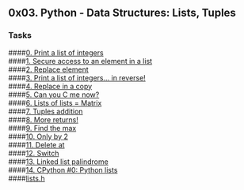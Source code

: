 ## 0x03. Python - Data Structures: Lists, Tuples
### Tasks
####[0. Print a list of integers ](https://github.com/getinet1221/alx-higher_level_programming/blob/master/0x03-python-data_structures/0-print_list_integer.py)<br/>
####[1. Secure access to an element in a list](https://github.com/getinet1221/alx-higher_level_programming/blob/master/0x03-python-data_structures/1-element_at.py)<br/>
####[2. Replace element](https://github.com/getinet1221/alx-higher_level_programming/blob/master/0x03-python-data_structures/2-replace_in_list.py)<br/>
####[3. Print a list of integers... in reverse!](https://github.com/getinet1221/alx-higher_level_programming/blob/master/0x03-python-data_structures/3-print_reversed_list_integer.py)<br/>
####[4. Replace in a copy](https://github.com/getinet1221/alx-higher_level_programming/blob/master/0x03-python-data_structures/4-new_in_list.py)<br/>
####[5. Can you C me now?](https://github.com/getinet1221/alx-higher_level_programming/blob/master/0x03-python-data_structures/5-no_c.py)<br/>
####[6. Lists of lists = Matrix](https://github.com/getinet1221/alx-higher_level_programming/blob/master/0x03-python-data_structures/6-print_matrix_integer.py)<br/>
####[7. Tuples addition](https://github.com/getinet1221/alx-higher_level_programming/blob/master/0x03-python-data_structures/7-add_tuple.py)<br/>
####[8. More returns!](https://github.com/getinet1221/alx-higher_level_programming/blob/master/0x03-python-data_structures/8-multiple_returns.py)<br/>
####[9. Find the max](https://github.com/getinet1221/alx-higher_level_programming/blob/master/0x03-python-data_structures/9-max_integer.py)<br/>
####[10. Only by 2](https://github.com/getinet1221/alx-higher_level_programming/blob/master/0x03-python-data_structures/10-divisible_by_2.py)<br/>
####[11. Delete at](https://github.com/getinet1221/alx-higher_level_programming/blob/master/0x03-python-data_structures/11-delete_at.py)<br/>
####[12. Switch](https://github.com/getinet1221/alx-higher_level_programming/blob/master/0x03-python-data_structures/12-switch.py)<br/>
####[13. Linked list palindrome](https://github.com/getinet1221/alx-higher_level_programming/blob/master/0x03-python-data_structures/13-is_palindrome.c)<br/>
####[14. CPython #0: Python lists](https://github.com/getinet1221/alx-higher_level_programming/blob/master/0x03-python-data_structures/100-print_python_list_info.c)<br/>
####[lists.h](https://github.com/getinet1221/alx-higher_level_programming/blob/master/0x03-python-data_structures/lists.h)<br/>

